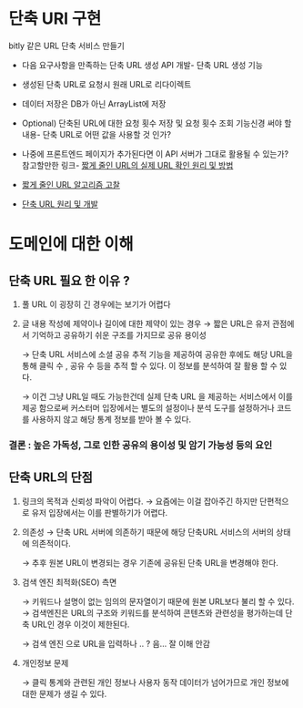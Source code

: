 # 단축 URl 구현

bitly 같은 URL 단축 서비스 만들기

- 다음 요구사항을 만족하는 단축 URL 생성 API 개발- 단축 URL 생성 기능
- 생성된 단축 URL로 요청시 원래 URL로 리다이렉트
- 데이터 저장은 DB가 아닌 ArrayList에 저장
- Optional) 단축된 URL에 대한 요청 횟수 저장 및 요청 횟수 조회 기능신경 써야 할 내용- 단축 URL로 어떤 값을 사용할 것 인가?

- 나중에 프론트엔드 페이지가 추가된다면 이 API 서버가 그대로 활용될 수 있는가?참고할만한 링크- [짧게 줄인 URL의 실제 URL 확인 원리 및 방법](https://metalkin.tistory.com/50)
- [짧게 줄인 URL 알고리즘 고찰](https://metalkin.tistory.com/53)
- [단축 URL 원리 및 개발](https://blog.siyeol.com/26)

# 도메인에 대한 이해

## 단축 URL 필요 한 이유 ?

1. 풀 URL 이 굉장히 긴 경우에는 보기가 어렵다
2. 글 내용 작성에 제약이나 길이에 대한 제약이 있는 경우
    → 짧은 URL은 유저 관점에서 기억하고 공유하기 쉬운 구조를 가지므로 공유 용이성
    
    → 단축 URL 서비스에 소셜 공유 추적 기능을 제공하여 공유한 후에도 해당 URL을 통해 클릭 수 , 공유 수 등을 추적 할 수 있다. 이 정보를 분석하여 잘 활용 할 수 있다.
    
    → 이건 그냥 URL일 때도 가능한건데 실제 단축 URL 을 제공하는 서비스에서 이를 제공 함으로써 커스터머 입장에서는 별도의 설정이나 분석 도구를 설정하거나 코드를 사용하지 않고 해당 통계 정보를 받아 볼 수 있다.
    

### 결론 : 높은 가독성, 그로 인한 공유의 용이성 및 암기 가능성 등의 요인

## 단축 URL의 단점

1. 링크의 목적과 신뢰성 파악이 어렵다.
 → 요즘에는 이걸 잡아주긴 하지만 단편적으로 유저 입장에서는 이를 판별하기가 어렵다.
2. 의존성
→ 단축 URL 서버에 의존하기 때문에 해당 단축URL 서비스의  서버의 상태에 의존적이다.
    
    → 추후 원본 URL이 변경되는 경우 기존에 공유된 단축 URL을 변경해야 한다.
    
3. 검색 엔진 최적화(SEO) 측면
    
    → 키워드나 설명이 없는 임의의 문자열이기 때문에 원본 URL보다 불리 할 수 있다.
    → 검색엔진은 URL의 구조와 키워드를 분석하여 콘텐츠와 관련성을 평가하는데 단축 URL인 경우 이것이 제한된다.
    
    → 검색 엔진 으로 URL을 입력하나 .. ? 음… 잘 이해 안감
    
4. 개인정보 문제
    
    → 클릭 통계와 관련된 개인 정보나 사용자 동작 데이터가 넘어가므로 개인 정보에 대한 문제가 생길 수 있다.
